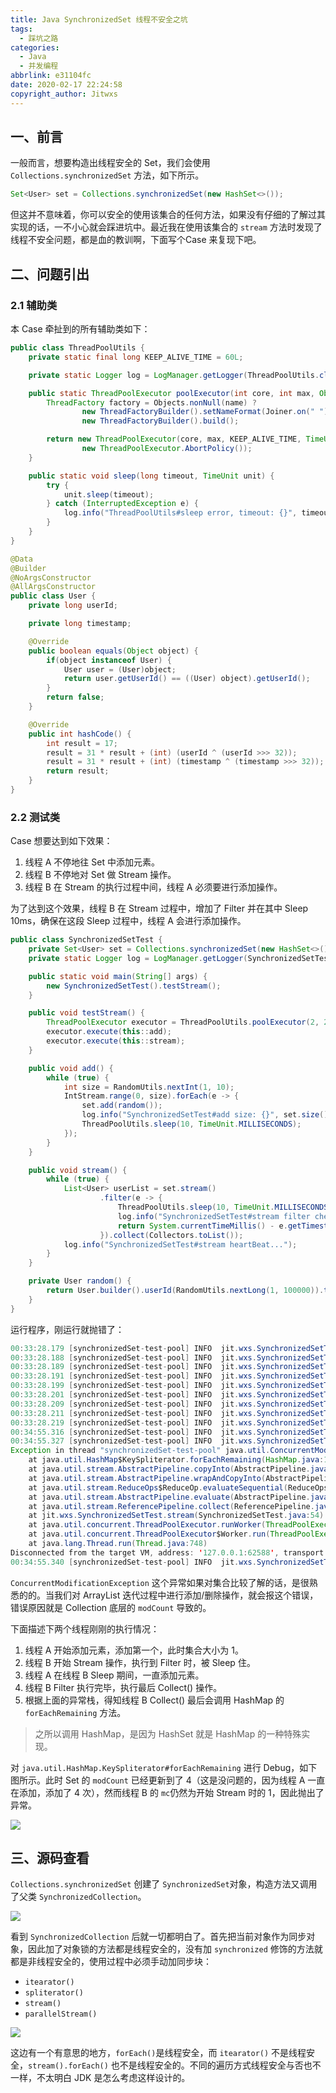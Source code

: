 ```yaml
---
title: Java SynchronizedSet 线程不安全之坑
tags:
  - 踩坑之路
categories:
  - Java
  - 并发编程
abbrlink: e31104fc
date: 2020-02-17 22:24:58
copyright_author: Jitwxs
---
```


## 一、前言

一般而言，想要构造出线程安全的 Set，我们会使用 `Collections.synchronizedSet` 方法，如下所示。

```java
Set<User> set = Collections.synchronizedSet(new HashSet<>());
```

但这并不意味着，你可以安全的使用该集合的任何方法，如果没有仔细的了解过其实现的话，一不小心就会踩进坑中。最近我在使用该集合的 `stream` 方法时发现了线程不安全问题，都是血的教训啊，下面写个Case 来复现下吧。

## 二、问题引出

### 2.1 辅助类

本 Case 牵扯到的所有辅助类如下：

```java
public class ThreadPoolUtils {
    private static final long KEEP_ALIVE_TIME = 60L;

    private static Logger log = LogManager.getLogger(ThreadPoolUtils.class);

    public static ThreadPoolExecutor poolExecutor(int core, int max, Object... name) {
        ThreadFactory factory = Objects.nonNull(name) ?
                new ThreadFactoryBuilder().setNameFormat(Joiner.on(" ").join(name)).build() :
                new ThreadFactoryBuilder().build();

        return new ThreadPoolExecutor(core, max, KEEP_ALIVE_TIME, TimeUnit.SECONDS, new LinkedBlockingQueue<>(), factory,
                new ThreadPoolExecutor.AbortPolicy());
    }

    public static void sleep(long timeout, TimeUnit unit) {
        try {
            unit.sleep(timeout);
        } catch (InterruptedException e) {
            log.info("ThreadPoolUtils#sleep error, timeout: {}", timeout, e);
        }
    }
}
```

```java
@Data
@Builder
@NoArgsConstructor
@AllArgsConstructor
public class User {
    private long userId;

    private long timestamp;

    @Override
    public boolean equals(Object object) {
        if(object instanceof User) {
            User user = (User)object;
            return user.getUserId() == ((User) object).getUserId();
        }
        return false;
    }

    @Override
    public int hashCode() {
        int result = 17;
        result = 31 * result + (int) (userId ^ (userId >>> 32));
        result = 31 * result + (int) (timestamp ^ (timestamp >>> 32));
        return result;
    }
}
```

### 2.2 测试类

Case 想要达到如下效果：

1. 线程 A 不停地往 Set 中添加元素。
2. 线程 B 不停地对 Set 做 Stream 操作。
3. 线程 B 在 Stream 的执行过程中间，线程 A 必须要进行添加操作。

为了达到这个效果，线程 B 在 Stream 过程中，增加了 Filter 并在其中 Sleep 10ms，确保在这段 Sleep 过程中，线程 A 会进行添加操作。

```java
public class SynchronizedSetTest {
    private Set<User> set = Collections.synchronizedSet(new HashSet<>());
    private static Logger log = LogManager.getLogger(SynchronizedSetTest.class);

    public static void main(String[] args) {
        new SynchronizedSetTest().testStream();
    }

    public void testStream() {
        ThreadPoolExecutor executor = ThreadPoolUtils.poolExecutor(2, 2, "synchronizedSet-test-pool");
        executor.execute(this::add);
        executor.execute(this::stream);
    }

    public void add() {
        while (true) {
            int size = RandomUtils.nextInt(1, 10);
            IntStream.range(0, size).forEach(e -> {
                set.add(random());
                log.info("SynchronizedSetTest#add size: {}", set.size());
                ThreadPoolUtils.sleep(10, TimeUnit.MILLISECONDS);
            });
        }
    }

    public void stream() {
        while (true) {
            List<User> userList = set.stream()
                    .filter(e -> {
                        ThreadPoolUtils.sleep(10, TimeUnit.MILLISECONDS);
                        log.info("SynchronizedSetTest#stream filter check...");
                        return System.currentTimeMillis() - e.getTimestamp() > 30L;
                    }).collect(Collectors.toList());
            log.info("SynchronizedSetTest#stream heartBeat...");
        }
    }

    private User random() {
        return User.builder().userId(RandomUtils.nextLong(1, 100000)).timestamp(System.currentTimeMillis()).build();
    }
}
```

运行程序，刚运行就抛错了：

```java
00:33:28.179 [synchronizedSet-test-pool] INFO  jit.wxs.SynchronizedSetTest - SynchronizedSetTest#add size: 1
00:33:28.188 [synchronizedSet-test-pool] INFO  jit.wxs.SynchronizedSetTest - SynchronizedSetTest#stream filter check...
00:33:28.189 [synchronizedSet-test-pool] INFO  jit.wxs.SynchronizedSetTest - SynchronizedSetTest#stream heartBeat...
00:33:28.191 [synchronizedSet-test-pool] INFO  jit.wxs.SynchronizedSetTest - SynchronizedSetTest#add size: 2
00:33:28.199 [synchronizedSet-test-pool] INFO  jit.wxs.SynchronizedSetTest - SynchronizedSetTest#stream filter check...
00:33:28.201 [synchronizedSet-test-pool] INFO  jit.wxs.SynchronizedSetTest - SynchronizedSetTest#add size: 3
00:33:28.209 [synchronizedSet-test-pool] INFO  jit.wxs.SynchronizedSetTest - SynchronizedSetTest#stream filter check...
00:33:28.211 [synchronizedSet-test-pool] INFO  jit.wxs.SynchronizedSetTest - SynchronizedSetTest#add size: 4
00:33:28.219 [synchronizedSet-test-pool] INFO  jit.wxs.SynchronizedSetTest - SynchronizedSetTest#stream filter check...
00:34:55.316 [synchronizedSet-test-pool] INFO  jit.wxs.SynchronizedSetTest - SynchronizedSetTest#add size: 5
00:34:55.327 [synchronizedSet-test-pool] INFO  jit.wxs.SynchronizedSetTest - SynchronizedSetTest#add size: 6
Exception in thread "synchronizedSet-test-pool" java.util.ConcurrentModificationException
	at java.util.HashMap$KeySpliterator.forEachRemaining(HashMap.java:1561)
	at java.util.stream.AbstractPipeline.copyInto(AbstractPipeline.java:482)
	at java.util.stream.AbstractPipeline.wrapAndCopyInto(AbstractPipeline.java:472)
	at java.util.stream.ReduceOps$ReduceOp.evaluateSequential(ReduceOps.java:708)
	at java.util.stream.AbstractPipeline.evaluate(AbstractPipeline.java:234)
	at java.util.stream.ReferencePipeline.collect(ReferencePipeline.java:499)
	at jit.wxs.SynchronizedSetTest.stream(SynchronizedSetTest.java:54)
	at java.util.concurrent.ThreadPoolExecutor.runWorker(ThreadPoolExecutor.java:1149)
	at java.util.concurrent.ThreadPoolExecutor$Worker.run(ThreadPoolExecutor.java:624)
	at java.lang.Thread.run(Thread.java:748)
Disconnected from the target VM, address: '127.0.0.1:62588', transport: 'socket'
00:34:55.340 [synchronizedSet-test-pool] INFO  jit.wxs.SynchronizedSetTest - SynchronizedSetTest#add size: 7
```

 `ConcurrentModificationException` 这个异常如果对集合比较了解的话，是很熟悉的的。当我们对 ArrayList 迭代过程中进行添加/删除操作，就会报这个错误，错误原因就是 Collection 底层的 `modCount` 导致的。

下面描述下两个线程刚刚的执行情况：

1. 线程 A 开始添加元素，添加第一个，此时集合大小为 1。
2. 线程 B 开始 Stream 操作，执行到 Filter 时，被 Sleep 住。
3. 线程 A 在线程 B Sleep 期间，一直添加元素。
4. 线程 B Filter 执行完毕，执行最后 Collect() 操作。
5. 根据上面的异常栈，得知线程 B Collect() 最后会调用 HashMap 的 `forEachRemaining` 方法。

> 之所以调用 HashMap，是因为 HashSet 就是 HashMap 的一种特殊实现。

对 `java.util.HashMap.KeySpliterator#forEachRemaining` 进行 Debug，如下图所示。此时 Set 的 `modCount` 已经更新到了 4（这是没问题的，因为线程 A 一直在添加，添加了 4 次），然而线程 B 的 `mc`仍然为开始 Stream 时的 1，因此抛出了异常。

![](https://cdn.jsdelivr.net/gh/jitwxs/cdn/blog/posts/20200218005429917.png)

## 三、源码查看

 `Collections.synchronizedSet` 创建了 `SynchronizedSet`对象，构造方法又调用了父类 `SynchronizedCollection`。

![](https://cdn.jsdelivr.net/gh/jitwxs/cdn/blog/posts/2020021800545017.png)

看到 `SynchronizedCollection` 后就一切都明白了。首先把当前对象作为同步对象，因此加了对象锁的方法都是线程安全的，没有加 `synchronized` 修饰的方法就都是非线程安全的，使用过程中必须手动加同步块：

- `itearator()`
- `spliterator()`
- `stream()`
- `parallelStream()`

![](https://cdn.jsdelivr.net/gh/jitwxs/cdn/blog/posts/20200218005839899.png)

这边有一个有意思的地方，`forEach()`是线程安全，而 `itearator()` 不是线程安全，`stream().forEach()` 也不是线程安全的。不同的遍历方式线程安全与否也不一样，不太明白 JDK 是怎么考虑这样设计的。
